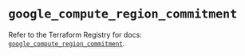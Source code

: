 # `google_compute_region_commitment`

Refer to the Terraform Registry for docs: [`google_compute_region_commitment`](https://registry.terraform.io/providers/hashicorp/google/5.29.1/docs/resources/compute_region_commitment).

